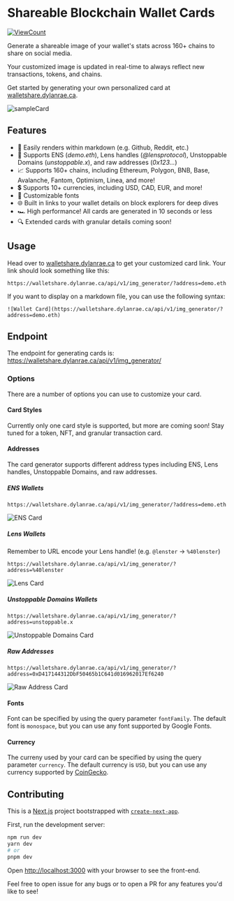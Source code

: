 # Shareable Blockchain Wallet Cards
[![ViewCount](https://hits.seeyoufarm.com/api/count/incr/badge.svg?url=https%3A%2F%2Fgithub.com%2Fdylanjrae%2Fwallet-share&count_bg=%23F01145&title_bg=%23555555&icon=&icon_color=%23E7E7E7&title=views&edge_flat=false)](https://hits.seeyoufarm.com)

Generate a shareable image of your wallet's stats across 160+ chains to share on social media. 

Your customized image is updated in real-time to always reflect new transactions, tokens, and chains.

Get started by generating your own personalized card at [walletshare.dylanrae.ca](https://walletshare.dylanrae.ca).

![sampleCard](https://walletshare.dylanrae.ca/api/v1/img_generator/?address=demo.eth&chain=all-chains&currency=USD&style=default&fontFamily=monospace)

## Features
- 📝 Easily renders within markdown (e.g. Github, Reddit, etc.)
- 📇 Supports ENS (*demo.eth*), Lens handles (*@lensprotocol*), Unstoppable Domains (*unstoppable.x*), and raw addresses (*0x123...*)
- 📈 Supports 160+ chains, including Ethereum, Polygon, BNB, Base, Avalanche, Fantom, Optimism, Linea, and more!
- 💲 Supports 10+ currencies, including USD, CAD, EUR, and more!
- 🔡 Customizable fonts
- 🌐 Built in links to your wallet details on block explorers for deep dives
- 🏎️ High performance! All cards are generated in 10 seconds or less
- 🔍 Extended cards with granular details coming soon!


## Usage

Head over to [walletshare.dylanrae.ca](https://walletshare.dylanrae.ca) to get your customized card link. Your link should look something like this:

```
https://walletshare.dylanrae.ca/api/v1/img_generator/?address=demo.eth
```

If you want to display on a markdown file, you can use the following syntax:

```
![Wallet Card](https://walletshare.dylanrae.ca/api/v1/img_generator/?address=demo.eth)
```

## Endpoint
The endpoint for generating cards is:
<https://walletshare.dylanrae.ca/api/v1/img_generator/>

### Options

There are a number of options you can use to customize your card.

#### Card Styles
Currently only one card style is supported, but more are coming soon! Stay tuned for a token, NFT, and granular transaction card.

#### Addresses
The card generator supports different address types including ENS, Lens handles, Unstoppable Domains, and raw addresses.

##### ENS Wallets
```
https://walletshare.dylanrae.ca/api/v1/img_generator/?address=demo.eth
```
![ENS Card](https://walletshare.dylanrae.ca/api/v1/img_generator/?address=demo.eth)

##### Lens Wallets
Remember to URL encode your Lens handle! (e.g. `@lenster` -> `%40lenster`)
```
https://walletshare.dylanrae.ca/api/v1/img_generator/?address=%40lenster
```
![Lens Card](https://walletshare.dylanrae.ca/api/v1/img_generator/?address=%40lenster)

##### Unstoppable Domains Wallets
```
https://walletshare.dylanrae.ca/api/v1/img_generator/?address=unstoppable.x
```
![Unstoppable Domains Card](https://walletshare.dylanrae.ca/api/v1/img_generator/?address=unstoppable.x)

##### Raw Addresses
```
https://walletshare.dylanrae.ca/api/v1/img_generator/?address=0xD417144312DbF50465b1C641d016962017Ef6240
```
![Raw Address Card](https://walletshare.dylanrae.ca/api/v1/img_generator/?address=0xD417144312DbF50465b1C641d016962017Ef6240)

#### Fonts
Font can be specified by using the query parameter `fontFamily`. The default font is `monospace`, but you can use any font supported by Google Fonts.

#### Currency
The curreny used by your card can be specified by using the query parameter `currency`. The default currency is `USD`, but you can use any currency supported by [CoinGecko](https://www.coingecko.com/en/api#explore-api).

## Contributing
This is a [Next.js](https://nextjs.org/) project bootstrapped with [`create-next-app`](https://github.com/vercel/next.js/tree/canary/packages/create-next-app).

First, run the development server:

```bash
npm run dev
yarn dev
# or
pnpm dev
```

Open [http://localhost:3000](http://localhost:3000) with your browser to see the front-end.

Feel free to open issue for any bugs or to open a PR for any features you'd like to see!
